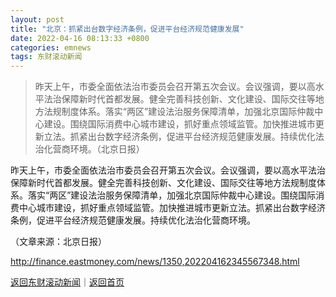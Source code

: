 ```yaml
---
layout: post
title: "北京：抓紧出台数字经济条例，促进平台经济规范健康发展"
date: 2022-04-16 08:13:33 +0800
categories: emnews
tags: 东财滚动新闻
---
```

> 昨天上午，市委全面依法治市委员会召开第五次会议。会议强调，要以高水平法治保障新时代首都发展。健全完善科技创新、文化建设、国际交往等地方法规制度体系。落实“两区”建设法治服务保障清单，加强北京国际仲裁中心建设。围绕国际消费中心城市建设，抓好重点领域监管。加快推进城市更新立法。抓紧出台数字经济条例，促进平台经济规范健康发展。持续优化法治化营商环境。（北京日报）

<p>昨天上午，市委全面依法治市委员会召开第五次会议。会议强调，要以高水平法治保障新时代首都发展。健全完善科技创新、文化建设、国际交往等地方法规制度体系。落实“两区”建设法治服务保障清单，加强北京国际仲裁中心建设。围绕国际消费中心城市建设，抓好重点领域监管。加快推进城市更新立法。抓紧出台数字经济条例，促进平台经济规范健康发展。持续优化法治化营商环境。 </p><p class="em_media">（文章来源：北京日报）</p>

<http://finance.eastmoney.com/news/1350,202204162345567348.html>

[返回东财滚动新闻](//finews.withounder.com/emnews/)｜[返回首页](//finews.withounder.com/)